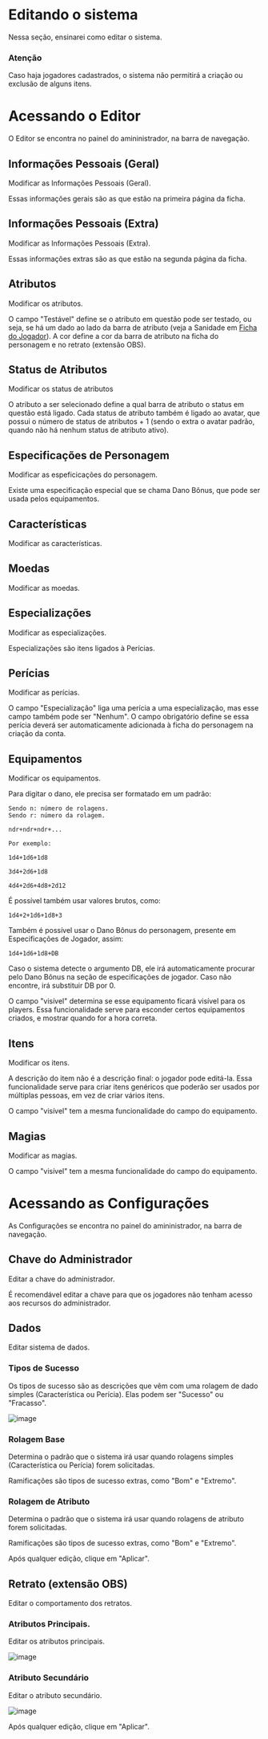# Editando o sistema

Nessa seção, ensinarei como editar o sistema.

### Atenção

Caso haja jogadores cadastrados, o sistema não permitirá a criação ou exclusão de alguns itens.

# Acessando o Editor

O Editor se encontra no painel do amininistrador, na barra de navegação.

## Informações Pessoais (Geral)

Modificar as Informações Pessoais (Geral).

Essas informações gerais são as que estão na primeira página da ficha.

## Informações Pessoais (Extra)

Modificar as Informações Pessoais (Extra).

Essas informações extras são as que estão na segunda página da ficha.

## Atributos

Modificar os atributos.

O campo "Testável" define se o atributo em questão pode ser testado, ou seja, se há um dado ao lado da barra de atributo (veja a Sanidade em [Ficha do Jogador][]). A cor define a cor da barra de atributo na ficha do personagem e no retrato (extensão OBS).

[Ficha do Jogador]: ./sheet.md

## Status de Atributos

Modificar os status de atributos

O atributo a ser selecionado define a qual barra de atributo o status em questão está ligado. Cada status de atributo também é ligado ao avatar, que possui o número de status de atributos + 1 (sendo o extra o avatar padrão, quando não há nenhum status de atributo ativo).

## Especificações de Personagem

Modificar as espeficicações do personagem.

Existe uma especificação especial que se chama Dano Bônus, que pode ser usada pelos equipamentos.

## Características

Modificar as características.

## Moedas

Modificar as moedas.

## Especializações

Modificar as especializações.

Especializações são itens ligados à Perícias.

## Perícias

Modificar as perícias.

O campo "Especialização" liga uma perícia a uma especialização, mas esse campo também pode ser "Nenhum". O campo obrigatório define se essa perícia deverá ser automaticamente adicionada à ficha do personagem na criação da conta.

## Equipamentos

Modificar os equipamentos.

Para digitar o dano, ele precisa ser formatado em um padrão:

```
Sendo n: número de rolagens.
Sendo r: número da rolagem.

ndr+ndr+ndr+...

Por exemplo:

1d4+1d6+1d8

3d4+2d6+1d8

4d4+2d6+4d8+2d12
```

É possível também usar valores brutos, como:

```
1d4+2+1d6+1d8+3
```

Também é possível usar o Dano Bônus do personagem, presente em Especificações de Jogador, assim:

```
1d4+1d6+1d8+DB
```

Caso o sistema detecte o argumento DB, ele irá automaticamente procurar pelo Dano Bônus na seção de especificações de jogador. Caso não encontre, irá substituir DB por 0.

O campo "visível" determina se esse equipamento ficará visível para os players. Essa funcionalidade serve para esconder certos equipamentos criados, e mostrar quando for a hora correta.

## Itens

Modificar os itens.

A descrição do item não é a descrição final: o jogador pode editá-la. Essa funcionalidade serve para criar itens genéricos que poderão ser usados por múltiplas pessoas, em vez de criar vários itens.

O campo "visível" tem a mesma funcionalidade do campo do equipamento.

## Magias

Modificar as magias.

O campo "visível" tem a mesma funcionalidade do campo do equipamento.

# Acessando as Configurações

As Configurações se encontra no painel do amininistrador, na barra de navegação.

## Chave do Administrador

Editar a chave do administrador.

É recomendável editar a chave para que os jogadores não tenham acesso aos recursos do administrador.

## Dados

Editar sistema de dados.

### Tipos de Sucesso

Os tipos de sucesso são as descrições que vêm com uma rolagem de dado simples (Característica ou Perícia). Elas podem ser "Sucesso" ou "Fracasso".

![image](https://user-images.githubusercontent.com/71353674/160731143-5e7e136f-728d-4b90-a97a-74f11c087c7d.png)

### Rolagem Base

Determina o padrão que o sistema irá usar quando rolagens simples (Característica ou Perícia) forem solicitadas.

Ramificações são tipos de sucesso extras, como "Bom" e "Extremo".

### Rolagem de Atributo

Determina o padrão que o sistema irá usar quando rolagens de atributo forem solicitadas.

Ramificações são tipos de sucesso extras, como "Bom" e "Extremo".

Após qualquer edição, clique em "Aplicar".

## Retrato (extensão OBS)

Editar o comportamento dos retratos.

### Atributos Principais.

Editar os atributos principais.

![image](https://user-images.githubusercontent.com/71353674/160731512-0a6b8c71-9fb6-45e5-9fcd-39d7089c9048.png)

### Atributo Secundário

Editar o atributo secundário.

![image](https://user-images.githubusercontent.com/71353674/160731530-16936850-9489-4468-996a-6717191b4add.png)

Após qualquer edição, clique em "Aplicar".
